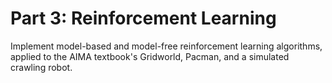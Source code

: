 # Part 3: Reinforcement Learning

Implement model-based and model-free reinforcement learning algorithms, applied to the AIMA
textbook's Gridworld, Pacman, and a simulated crawling robot.
